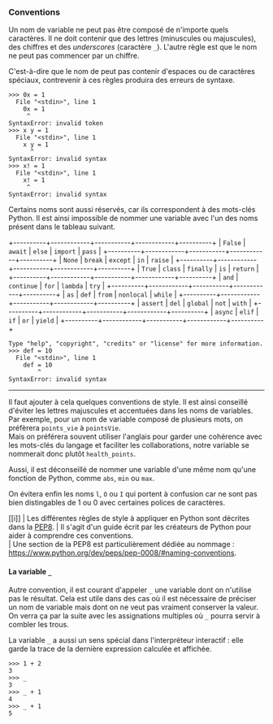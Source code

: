 ### Conventions

Un nom de variable ne peut pas être composé de n'importe quels caractères.
Il ne doit contenir que des lettres (minuscules ou majuscules), des chiffres et des _underscores_ (caractère `_`).
L'autre règle est que le nom ne peut pas commencer par un chiffre.

C'est-à-dire que le nom de peut pas contenir d'espaces ou de caractères spéciaux, contrevenir à ces règles produira des erreurs de syntaxe.

```pycon
>>> 0x = 1
  File "<stdin>", line 1
    0x = 1
     ^
SyntaxError: invalid token
>>> x y = 1
  File "<stdin>", line 1
    x y = 1
      ^
SyntaxError: invalid syntax
>>> x! = 1
  File "<stdin>", line 1
    x! = 1
     ^
SyntaxError: invalid syntax
```

Certains noms sont aussi réservés, car ils correspondent à des mots-clés Python.
Il est ainsi impossible de nommer une variable avec l'un des noms présent dans le tableau suivant.

+----------+------------+-----------+------------+----------+
| `False`  | `await`    | `else`    | `import`   | `pass`   |
+----------+------------+-----------+------------+----------+
| `None`   | `break`    | `except`  | `in`       | `raise`  |
+----------+------------+-----------+------------+----------+
| `True`   | `class`    | `finally` | `is`       | `return` |
+----------+------------+-----------+------------+----------+
| `and`    | `continue` | `for`     | `lambda`   | `try`    |
+----------+------------+-----------+------------+----------+
| `as`     | `def`      | `from`    | `nonlocal` | `while`  |
+----------+------------+-----------+------------+----------+
| `assert` | `del`      | `global`  | `not`      | `with`   |
+----------+------------+-----------+------------+----------+
| `async`  | `elif`     | `if`      | `or`       | `yield`  |
+----------+------------+-----------+------------+----------+

```pycon
Type "help", "copyright", "credits" or "license" for more information.
>>> def = 10
  File "<stdin>", line 1
    def = 10
        ^
SyntaxError: invalid syntax
```

--------------------

Il faut ajouter à cela quelques conventions de style.
Il est ainsi conseillé d'éviter les lettres majuscules et accentuées dans les noms de variables.
Par exemple, pour un nom de variable composé de plusieurs mots, on préfèrera `points_vie` à `pointsVie`.  
Mais on préférera souvent utiliser l'anglais pour garder une cohérence avec les mots-clés du langage et faciliter les collaborations, notre variable se nommerait donc plutôt `health_points`.

Aussi, il est déconseillé de nommer une variable d'une même nom qu'une fonction de Python, comme `abs`, `min` ou `max`.

On évitera enfin les noms `l`, `O` ou `I` qui portent à confusion car ne sont pas bien distingables de 1 ou 0 avec certaines polices de caractères.

[[i]]
| Les différentes règles de style à appliquer en Python sont décrites dans la [PEP8](https://www.python.org/dev/peps/pep-0008/).
| Il s'agit d'un guide écrit par les créateurs de Python pour aider à comprendre ces conventions.  
| Une section de la PEP8 est particulièrement dédiée au nommage : <https://www.python.org/dev/peps/pep-0008/#naming-conventions>.

#### La variable `_`

Autre convention, il est courant d'appeler `_` une variable dont on n'utilise pas le résultat.
Cela est utile dans des cas où il est nécessaire de préciser un nom de variable mais dont on ne veut pas vraiment conserver la valeur.
On verra ça par la suite avec les assignations multiples où `_` pourra servir à combler les trous.

La variable `_` a aussi un sens spécial dans l'interpréteur interactif : elle garde la trace de la dernière expression calculée et affichée.

```pycon
>>> 1 + 2
3
>>> _
3
>>> _ + 1
4
>>> _ + 1
5
```
